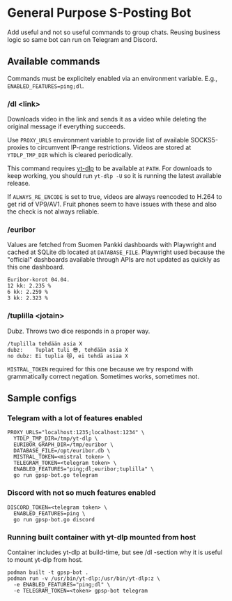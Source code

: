 # General Purpose S-Posting Bot

Add useful and not so useful commands to group chats. Reusing business logic so same bot can run on Telegram and Discord.

## Available commands

Commands must be explicitely enabled via an environment variable. E.g., `ENABLED_FEATURES=ping;dl`.

### /dl \<link>

Downloads video in the link and sends it as a video while deleting the original message if everything succeeds.

Use `PROXY_URLS` environment variable to provide list of available SOCKS5-proxies to circumvent IP-range restrictions. Videos are stored at `YTDLP_TMP_DIR` which is cleared periodically.

This command requires [yt-dlp](https://github.com/yt-dlp/yt-dlp) to be available at `PATH`. For downloads to keep working, you should run `yt-dlp -U` so it is running the latest available release.

If `ALWAYS_RE_ENCODE` is set to true, videos are always reencoded to H.264 to get rid of VP9/AV1. Fruit phones seem to have issues with these and also the check is not always reliable.

### /euribor

Values are fetched from Suomen Pankki dashboards with Playwright and cached at SQLite db located at `DATABASE_FILE`. Playwright used because the "official" dashboards available through APIs are not updated as quickly as this one dashboard.
```
Euribor-korot 04.04.
12 kk: 2.235 %
6 kk: 2.259 %
3 kk: 2.323 %
```
### /tuplilla \<jotain>

Dubz. Throws two dice responds in a proper way.
```
/tuplilla tehdään asia X
dubz:    Tuplat tuli 😎, tehdään asia X
no dubz: Ei tuplia 😿, ei tehdä asiaa X
```
`MISTRAL_TOKEN` required for this one because we try respond with grammatically correct negation. Sometimes works, sometimes not.


## Sample configs

### Telegram with a lot of features enabled
```
PROXY_URLS="localhost:1235;localhost:1234" \
  YTDLP_TMP_DIR=/tmp/yt-dlp \
  EURIBOR_GRAPH_DIR=/tmp/euribor \
  DATABASE_FILE=/opt/euribor.db \
  MISTRAL_TOKEN=<mistral token> \
  TELEGRAM_TOKEN=<telegram token> \
  ENABLED_FEATURES="ping;dl;euribor;tuplilla" \
  go run gpsp-bot.go telegram
```

### Discord with not so much features enabled
```
DISCORD_TOKEN=<telegram token> \
  ENABLED_FEATURES=ping \
  go run gpsp-bot.go discord
```

### Running built container with yt-dlp mounted from host
Container includes yt-dlp at build-time, but see /dl -section why it is useful to mount yt-dlp from host.
```
podman built -t gpsp-bot .
podman run -v /usr/bin/yt-dlp:/usr/bin/yt-dlp:z \
  -e ENABLED_FEATURES="ping;dl" \
  -e TELEGRAM_TOKEN=<token> gpsp-bot telegram
```